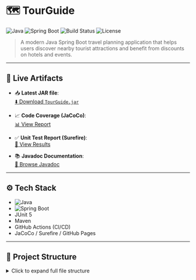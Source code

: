 # 🗺️ TourGuide

![Java](https://img.shields.io/badge/Java-17-orange)
![Spring Boot](https://img.shields.io/badge/Spring%20Boot-3.1.x-green)
![Build Status](https://github.com/GuillBuj/P8-TourGuide/actions/workflows/ci.yml/badge.svg?branch=dev)
![License](https://img.shields.io/badge/license-Internal-lightgrey)

> A modern Java Spring Boot travel planning application that helps users discover nearby tourist attractions and benefit from discounts on hotels and events.

---

## 🚀 Live Artifacts

- 📥 **Latest JAR file**:  
  [⬇️ Download `TourGuide.jar`](https://github.com/GuillBuj/P8-TourGuide/releases/latest/download/TourGuide-1.0-SNAPSHOT.jar)

- 📈 **Code Coverage (JaCoCo)**:  
  [📊 View Report](https://GuillBuj.github.io/P8-TourGuide/jacoco/index.html)

- ✅ **Unit Test Report (Surefire)**:  
  [🧪 View Results](https://GuillBuj.github.io/P8-TourGuide/surefire/index.html)

- 📚 **Javadoc Documentation**:  
  [📘 Browse Javadoc](https://GuillBuj.github.io/P8-TourGuide/javadoc/index.html)

---

## ⚙️ Tech Stack

- ![Java](https://img.shields.io/badge/Java-17-orange)
- ![Spring Boot](https://img.shields.io/badge/Spring%20Boot-3.1.x-green)
- JUnit 5
- Maven
- GitHub Actions (CI/CD)
- JaCoCo / Surefire / GitHub Pages

---

## 📁 Project Structure

<details>
<summary>Click to expand full file structure</summary>

```plaintext
src
├───main
│   ├───java
│   │   └───com
│   │       └───openclassrooms
│   │           └───tourguide
│   │               │   TourguideApplication.java
│   │               ├───config
│   │               │       TourGuideModule.java
│   │               ├───controller
│   │               │       TourGuideController.java
│   │               ├───dto
│   │               │       NearbyAttractionDTO.java
│   │               ├───helper
│   │               │       InternalTestHelper.java
│   │               ├───service
│   │               │       RewardsService.java
│   │               │       TourGuideService.java
│   │               ├───tracker
│   │               │       Tracker.java
│   │               └───user
│   │                       User.java
│   │                       UserPreferences.java
│   │                       UserReward.java
│   └───resources
│           application.properties

## 📦 Installing Local Dependencies

This project uses 3 external `.jar` libraries not hosted on Maven Central: `gpsUtil`, `RewardCentral`, and `TripPricer`.

Before building locally, install them into your local Maven repository:

```bash
mvn install:install-file -Dfile=libs/gpsUtil.jar -DgroupId=gpsUtil -DartifactId=gpsUtil -Dversion=1.0.0 -Dpackaging=jar

mvn install:install-file -Dfile=libs/RewardCentral.jar -DgroupId=rewardCentral -DartifactId=rewardCentral -Dversion=1.0.0 -Dpackaging=jar

mvn install:install-file -Dfile=libs/TripPricer.jar -DgroupId=tripPricer -DartifactId=tripPricer -Dversion=1.0.0 -Dpackaging=jar
🧪 Running Locally
bash
Copier le code
git clone https://github.com/GuillBuj/P8-TourGuide.git
cd P8-TourGuide

# Build project and skip tests if needed
mvn clean package -DskipTests

# Launch the app
java -jar target/TourGuide-1.0-SNAPSHOT.jar
📁 Project Structure

🔄 CI/CD Automation
GitHub Actions automatically handles:

✅ Code compilation and unit testing

🧪 Code coverage (JaCoCo) and test reports (Surefire)

📚 Javadoc generation

📦 .jar packaging and publishing to GitHub Releases

🌐 Deployment to GitHub Pages (gh-pages branch)
